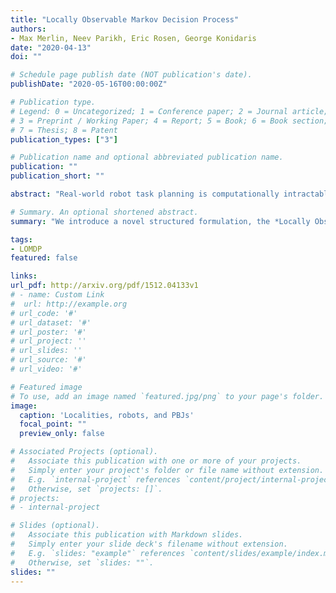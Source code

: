 ```yaml
---
title: "Locally Observable Markov Decision Process"
authors:
- Max Merlin, Neev Parikh, Eric Rosen, George Konidaris
date: "2020-04-13"
doi: ""

# Schedule page publish date (NOT publication's date).
publishDate: "2020-05-16T00:00:00Z"

# Publication type.
# Legend: 0 = Uncategorized; 1 = Conference paper; 2 = Journal article;
# 3 = Preprint / Working Paper; 4 = Report; 5 = Book; 6 = Book section;
# 7 = Thesis; 8 = Patent
publication_types: ["3"]

# Publication name and optional abbreviated publication name.
publication: ""
publication_short: ""

abstract: "Real-world robot task planning is computationally intractable in part due to the complexity of dealing with partial observability. One approach to reducing planning complexity is to assume additional model structure such as mixed-observability, factored state representations, or temporally-extended actions. We introduce a novel structured formulation, the *Locally Observable Markov Decision Process*, which assumes that partial observability stems from limited sensor range---objects outside sensor range are unobserved, but become fully observed once they are within sensor range. Plans solving tasks of this type have a specific structure: they must necessarily go through *localities* where objects transition from unobserved to fully observed. We introduce a novel planner that reduces planning time via a hierarchy that structures the plan around these localities, and interleaves online and offline planning. We present preliminary results  in a challenging domain that shows that the locality assumption enables robots to plan effectively in the presence of this type of uncertainty."

# Summary. An optional shortened abstract.
summary: "We introduce a novel structured formulation, the *Locally Observable Markov Decision Process*, which assumes that partial observability stems from limited sensor range---objects outside sensor range are unobserved, but become fully observed once they are within sensor range."

tags:
- LOMDP
featured: false

links:
url_pdf: http://arxiv.org/pdf/1512.04133v1
# - name: Custom Link
#  url: http://example.org
# url_code: '#'
# url_dataset: '#'
# url_poster: '#'
# url_project: ''
# url_slides: ''
# url_source: '#'
# url_video: '#'

# Featured image
# To use, add an image named `featured.jpg/png` to your page's folder. 
image:
  caption: 'Localities, robots, and PBJs'
  focal_point: ""
  preview_only: false

# Associated Projects (optional).
#   Associate this publication with one or more of your projects.
#   Simply enter your project's folder or file name without extension.
#   E.g. `internal-project` references `content/project/internal-project/index.md`.
#   Otherwise, set `projects: []`.
# projects:
# - internal-project

# Slides (optional).
#   Associate this publication with Markdown slides.
#   Simply enter your slide deck's filename without extension.
#   E.g. `slides: "example"` references `content/slides/example/index.md`.
#   Otherwise, set `slides: ""`.
slides: ""
---
```

